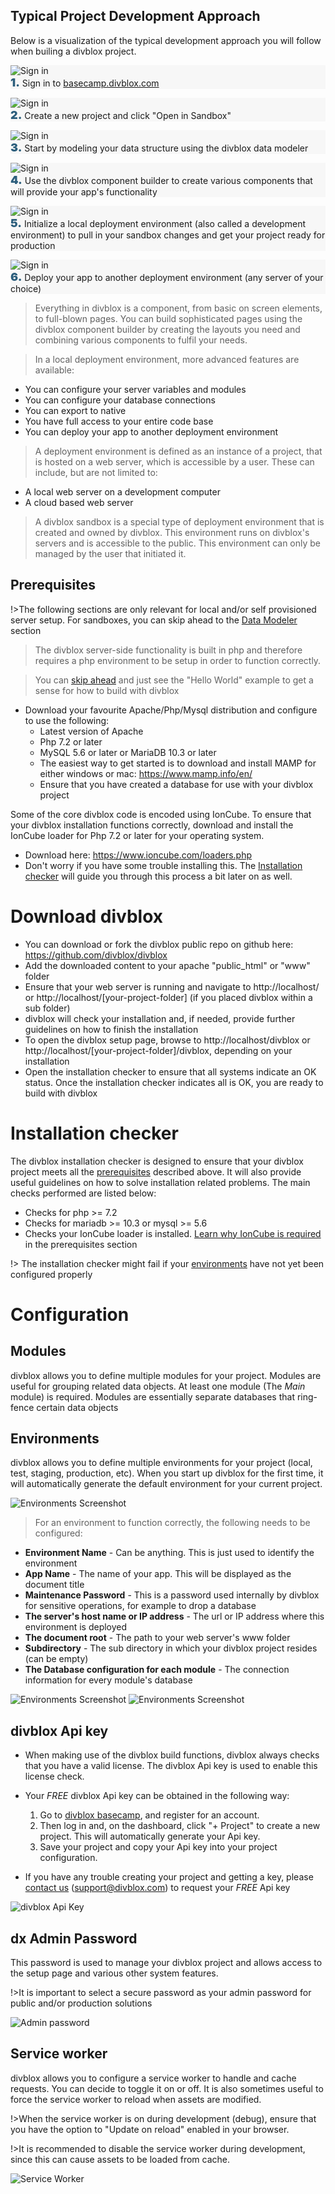 ## Typical Project Development Approach
Below is a visualization of the typical development approach you will follow when builing a divblox project.

<div class="img-vertical-middle">

<div class="dev-approach-step" style="background:#f7f7f7;">

![Sign in](_media/1_basecamp.png ':size=180') <br><span style="color:#2c5e7c;font-weight:900;font-size:18px;">1.</span> Sign in to [basecamp.divblox.com](https://basecamp.divblox.com/?view=login) <br>
    
</div>
<i class="fa fa-arrow-down"></i>
<div class="dev-approach-step" style="background:#f7f7f7;">

![Sign in](_media/2_sandbox.png ':size=180') <br><span style="color:#2c5e7c;font-weight:900;font-size:18px;">2.</span> Create a new project and click "Open in Sandbox" <br>

</div>
<i class="fa fa-arrow-down"></i>
<div class="dev-approach-step" style="background:#f7f7f7;">

![Sign in](_media/3_data_modeler.png ':size=180') <br><span style="color:#2c5e7c;font-weight:900;font-size:18px;">3.</span> Start by modeling your data structure using the divblox data modeler <br>

</div>
<i class="fa fa-arrow-down"></i>
<div class="dev-approach-step" style="background:#f7f7f7;">

![Sign in](_media/4_component_builder.png ':size=180') <br><span style="color:#2c5e7c;font-weight:900;font-size:18px;">4.</span> Use the divblox component builder to create various components that will provide your app's functionality  <br>

</div>
<i class="fa fa-arrow-down"></i>
<div class="dev-approach-step" style="background:#f7f7f7;">

![Sign in](_media/5_local_environment.png ':size=180') <br><span style="color:#2c5e7c;font-weight:900;font-size:18px;">5.</span> Initialize a local deployment environment (also called a development environment) to pull in your sandbox changes and get your project ready for production  <br>

</div>
<i class="fa fa-arrow-down"></i>
<div class="dev-approach-step" style="background:#f7f7f7;">

![Sign in](_media/6_server.png ':size=180') <br><span style="color:#2c5e7c;font-weight:900;font-size:18px;">6.</span> Deploy your app to another deployment environment (any server of your choice) <br>

</div>

</div>

>Everything in divblox is a component, from basic on screen elements, to full-blown pages. You can build sophisticated pages
using the divblox component builder by creating the layouts you need and combining various components to fulfil your needs.

>In a local deployment environment, more advanced features are available:
- You can configure your server variables and modules
- You can configure your database connections
- You can export to native
- You have full access to your entire code base
- You can deploy your app to another deployment environment

>A deployment environment is defined as an instance of a project, that is hosted on a web server, which is accessible by a user.
These can include, but are not limited to:
- A local web server on a development computer
- A cloud based web server

>A divblox sandbox is a special type of deployment environment that is created and owned by divblox. This environment runs on divblox's servers and is accessible to the public. This environment can only be managed by the user that initiated it.

## Prerequisites
!>The following sections are only relevant for local and/or self provisioned server setup. For sandboxes, you can skip ahead to the [Data Modeler](data-modeler.md) section

>The divblox server-side functionality is built in php and therefore requires a php environment to be setup in order to function correctly.

>You can [skip ahead](hello-world.md) and just see the "Hello World" example to get a sense for how to build with divblox

- Download your favourite Apache/Php/Mysql distribution and configure to use the following:
    - Latest version of Apache
    - Php 7.2 or later
    - MySQL 5.6 or later or MariaDB 10.3 or later
    - The easiest way to get started is to download and install MAMP for either windows or mac: https://www.mamp.info/en/
    - Ensure that you have created a database for use with your divblox project

Some of the core divblox code is encoded using IonCube. To ensure that your divblox installation functions correctly, download and install the IonCube loader for Php 7.2 or later for your operating system.
- Download here: https://www.ioncube.com/loaders.php
- Don't worry if you have some trouble installing this. The [Installation checker](#installation-checker) will guide you through this process a bit later on as well.

# Download divblox
- You can download or fork the divblox public repo on github here: https://github.com/divblox/divblox
- Add the downloaded content to your apache "public_html" or "www" folder
- Ensure that your web server is running and navigate to http://localhost/ or http://localhost/[your-project-folder] (if you placed divblox within a sub folder)
- divblox will check your installation and, if needed, provide further guidelines on how to finish the installation
- To open the divblox setup page, browse to http://localhost/divblox or http://localhost/[your-project-folder]/divblox, depending on your installation
- Open the installation checker to ensure that all systems indicate an OK status. Once the installation checker indicates all is OK, you are ready to build with divblox

# Installation checker
The divblox installation checker is designed to ensure that your divblox project meets all the [prerequisites](#prerequisites) described above. It will also provide useful guidelines on how to solve installation related problems.
The main checks performed are listed below:
- Checks for php >= 7.2
- Checks for mariadb >= 10.3 or mysql >= 5.6
- Checks your IonCube loader is installed. [Learn why IonCube is required](#prerequisites) in the prerequisites section

!> The installation checker might fail if your [environments](#environments) have not yet been configured properly

# Configuration
## Modules

divblox allows you to define multiple modules for your project. Modules are useful for grouping related data objects. At least one module (The *Main* module) is required. 
Modules are essentially separate databases that ring-fence certain data objects

## Environments

divblox allows you to define multiple environments for your project (local, test, staging, production, etc). 
When you start up divblox for the first time, it will automatically generate the default environment for your current project.

![Environments Screenshot](_media/_screenshots/setup-environments.png)

>For an environment to function correctly, the following needs to be configured:

- **Environment Name** - Can be anything. This is just used to identify the environment
- **App Name** - The name of your app. This will be displayed as the document title
- **Maintenance Password** - This is a password used internally by divblox for sensitive operations, for example to drop a database
- **The server's host name or IP address** - The url or IP address where this environment is deployed
- **The document root** - The path to your web server's www folder
- **Subdirectory** - The sub directory in which your divblox project resides (can be empty)
- **The Database configuration for each module** - The connection information for every module's database

![Environments Screenshot](_media/_screenshots/setup-configure-environments.png)
![Environments Screenshot](_media/_screenshots/setup-configure-database.png)

## divblox Api key
- When making use of the divblox build functions, divblox always checks that you have a valid license. The divblox Api key is used to enable this license check.
- Your *FREE* divblox Api key can be obtained in the following way:

    1. Go to [divblox basecamp](https://basecamp.divblox.com), and register for an account.
    2. Then log in and, on the dashboard, click "+ Project" to create a new project. This will automatically generate your Api key.
    3. Save your project and copy your Api key into your project configuration.

- If you have any trouble creating your project and getting a key, please [contact us](https://divblox.com/#contact) (support@divblox.com) to request your *FREE* Api key

![divblox Api Key](_media/_screenshots/setup-configure-api-key.png)

## dx Admin Password
This password is used to manage your divblox project and allows access to the setup page and various other system features.

!>It is important to select a secure password as your admin password for public and/or production solutions

![Admin password](_media/_screenshots/setup-configure-admin-password.png)

## Service worker
divblox allows you to configure a service worker to handle and cache requests. You can decide to toggle it on or off. It is also sometimes useful to force the service worker to reload when assets are modified.

!>When the service worker is on during development (debug), ensure that you have the option to "Update on reload" enabled in your browser.

!>It is recommended to disable the service worker during development, since this can cause assets to be loaded from cache.

![Service Worker](_media/_screenshots/setup-configure-service-worker.png)








